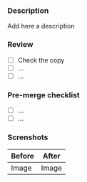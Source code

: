 ### Description

Add here a description

### Review

- [ ] Check the copy
- [ ] ...
- [ ] ...

### Pre-merge checklist

- [ ] ...
- [ ] ...

### Screnshots

| Before | After |
| ------ | ----- |
| Image  | Image |
